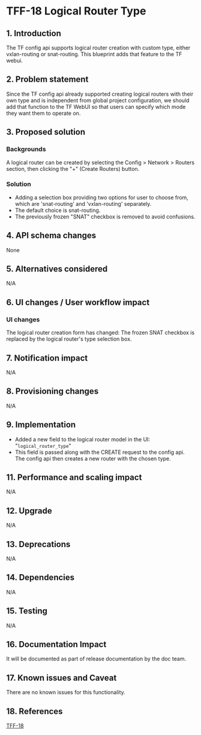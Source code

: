 # TFF-18 Logical Router Type

## 1. Introduction
The TF config api supports logical router creation with custom type, either vxlan-routing or snat-routing. This blueprint adds that feature to the TF webui.

## 2. Problem statement
Since the TF config api already supported creating logical routers with their own type and is independent from global project configuration, we should add that function to the TF WebUI so that users can specify which mode they want them to operate on.


## 3. Proposed solution

### Backgrounds
A logical router can be created by selecting the Config > Network > Routers section, then clicking the "+" (Create Routers) button.

### Solution
- Adding a selection box providing two options for user to choose from, which are 'snat-routing' and 'vxlan-routing' separately.
- The default choice is snat-routing.
- The previously frozen "SNAT" checkbox is removed to avoid confusions.

## 4. API schema changes
None


## 5. Alternatives considered
N/A


## 6. UI changes / User workflow impact

### UI changes
The logical router creation form has changed: The frozen SNAT checkbox is replaced by the logical router's type selection box.


## 7. Notification impact
N/A


## 8. Provisioning changes
N/A


## 9. Implementation
- Added a new field to the logical router model in the UI: "`logical_router_type`"
- This field is passed along with the CREATE request to the config api. The config api then creates a new router with the chosen type.

## 11. Performance and scaling impact
N/A


## 12. Upgrade
N/A


## 13. Deprecations
N/A


## 14. Dependencies
N/A


## 15. Testing
N/A


## 16. Documentation Impact
It will be documented as part of release documentation by the doc team.


## 17. Known issues and Caveat
There are no known issues for this functionality.


## 18. References
[TFF-18](https://jira.tungsten.io/browse/TFF-18?src=confmacro)
